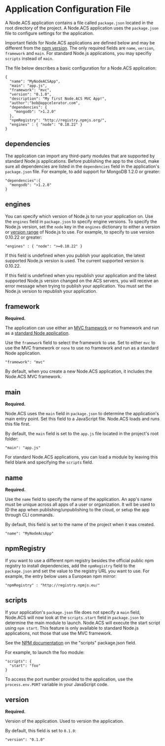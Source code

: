 # Application Configuration File

A Node.ACS application contains a file called `package.json` located in the root directory of the
project.  A Node.ACS application uses the `package.json` file to configure settings for the
application.

Important fields for Node.ACS applications are defined below and may be different from
the [npm version](https://www.npmjs.org/doc/files/package.json.html).
The only required fields are `name`, `version`, `framework` and `main`.  For standard Node.js
applications, you may specifiy `scripts` instead of `main`.

The file below describes a basic configuration for a Node.ACS application:
    
    {
      "name": "MyNodeACSApp",
      "main": "app.js",
      "framework": "mvc",
      "version": "0.1.0",
      "description": "My first Node.ACS MVC App!",
      "author":"bob@appcelerator.com",
      "dependencies": {
        "mongodb": ">1.2.0"
      },
      "npmRegistry": "http://registry.npmjs.org/",
      "engines" : { "node": "0.10.22" }
    }

## dependencies

The application can import any third-party modules that are supported by
standard Node.js applications. Before publishing the app to the cloud, make sure
all dependencies are listed in the `dependencies` field in the application's
`package.json` file.  For example, to add support for MongoDB 1.2.0 or greater:

    "dependencies":{
      "mongodb": ">1.2.0"
    }

## engines

You can specify which version of Node.js to run your application on.  Use the `engines` field in
`package.json` to specify engine versions.  To specify the Node.js version, set the `node` key in
the `engines` dictionary to either a version or [version range](https://github.com/isaacs/node-semver)
of Node.js to use. For example, to specify to use version 0.10.22 or greater:

    "engines" : { "node": ">=0.10.22" }

If this field is undefined when you publish your application, the latest supported Node.js version
is used.  The current supported version is 0.10.22.

If this field is undefined when you republish your application and the latest supported Node.js
version changed on the ACS servers, you will receive an error message when trying to publish your
application. You must set the Node.js version to republish your application.


## framework

**Required.**

The application can use either an [MVC framework](#!/guide/node_mvc) or no framework and run as a
[standard Node application](#!/guide/node_standard).

Use the `framework` field to select the framework to use.  Set to either `mvc` to use the MVC
framework or `none` to use no framework and run as a standard Node application.

    "framework": "mvc"

By default, when you create a new Node.ACS application, it includes the Node.ACS MVC framework.


## main

**Required.**

Node.ACS uses the `main` field in `package.json` to determine the application's main entry point.
Set this field to a JavaScript file. Node.ACS loads and runs this file first.

By default, the `main` field is set to the `app.js` file located in the project's root folder:

    "main": "app.js"

For standard Node.ACS applications, you can load a module by leaving this field blank and specifying
the `scripts` field.


## name

**Required.**

Use the `name` field to specify the name of the application. An app's name must be unique across all apps of a
user or organization. It will be used to ID the app when publishing/unpublishing to the cloud, or setup
the app through CLI commands.

By default, this field is set to the name of the project when it was created.

    "name": "MyNodeAcsApp"


## npmRegistry

If you want to use a different npm registry besides the official public npm registry to install
dependencies, add the `npmRegistry` field to the `package.json` and set the value to the
registry URL you want to use.  For example, the entry below uses a European npm mirror:

    "npmRegistry" : "http://registry.npmjs.eu/"


## scripts

If your application's `package.json` file does not specify a `main` field, Node.ACS will now look at
the `scripts.start` field in `package.json` to determine the main module to launch.  Node.ACS will
execute the start script using `npm start`. This feature is only available to standard Node.js
applications, not those that use the MVC framework.

See the [NPM documentation](https://www.npmjs.org/doc/misc/npm-scripts.html) on the "scripts"
package.json field.

For example, to launch the foo module:

    "scripts": {
      "start": "foo"
    }

To access the port number provided to the application, use the `process.env.PORT` variable in your
JavaScript code.

## version

**Required.**

Version of the application. Used to version the application.

By default, this field is set to `0.1.0`:

    "version": "0.1.0"

